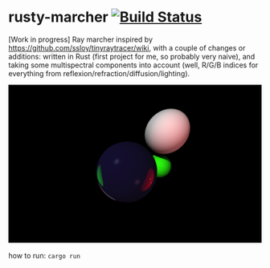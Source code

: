 # rusty-marcher  [![Build Status](https://travis-ci.org/blefaudeux/rusty-marcher.svg?branch=master)](https://travis-ci.org/blefaudeux/rusty-marcher)

[Work in progress]
Ray marcher inspired by https://github.com/ssloy/tinyraytracer/wiki, with a couple of changes or additions: written in Rust (first project for me, so probably very naive), and taking some multispectral components into account (well, R/G/B indices for everything from reflexion/refraction/diffusion/lighting).

![Current state of affairs](https://github.com/blefaudeux/rusty-marcher/blob/master/engine/out.png?raw=true)

how to run: `cargo run`
